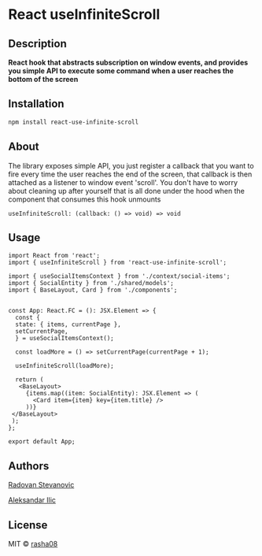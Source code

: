# React useInfiniteScroll
 
## Description  
  
**React hook that abstracts subscription on window events, and provides you simple API to execute some command when a user reaches the bottom of the screen**
  
  
## Installation  
  
```bash  
npm install react-use-infinite-scroll 
```  

## About

The library exposes simple API, you just register a callback that you want to fire every time the user reaches the end of the screen, that callback is then attached as a listener to window event 'scroll'. You don't have to worry about cleaning up  after yourself that is all done under the hood when the component that consumes this hook unmounts

```tsx
useInfiniteScroll: (callback: () => void) => void
```

## Usage  
```tsx 
import React from 'react';  
import { useInfiniteScroll } from 'react-use-infinite-scroll'; 

import { useSocialItemsContext } from './context/social-items';  
import { SocialEntity } from './shared/models';  
import { BaseLayout, Card } from './components';  
 
  
const App: React.FC = (): JSX.Element => {  
  const {  
  state: { items, currentPage },  
  setCurrentPage,  
  } = useSocialItemsContext();  
  
  const loadMore = () => setCurrentPage(currentPage + 1);  
  
  useInfiniteScroll(loadMore);  
  
  return (  
   <BaseLayout>  
     {items.map((item: SocialEntity): JSX.Element => (
       <Card item={item} key={item.title} />  
     ))}  
 </BaseLayout>  
 );  
};  
  
export default App;
```
  
## Authors

[Radovan Stevanovic](https://github.com/rasha08)

[Aleksandar Ilic](https://github.com/cili93)
 
## License  
  
MIT © [rasha08](https://github.com/rasha08)
